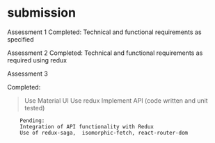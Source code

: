 # submission


Assessment 1		Completed: Technical and functional requirements as specified

Assessment 2		Completed: Technical and functional requirements as required using redux

Assessment 3		

Completed:
> Use Material UI
> Use redux
> Implement API (code written and unit tested)
		
		Pending:
		Integration of API functionality with Redux
		Use of redux-saga,  isomorphic-fetch, react-router-dom
